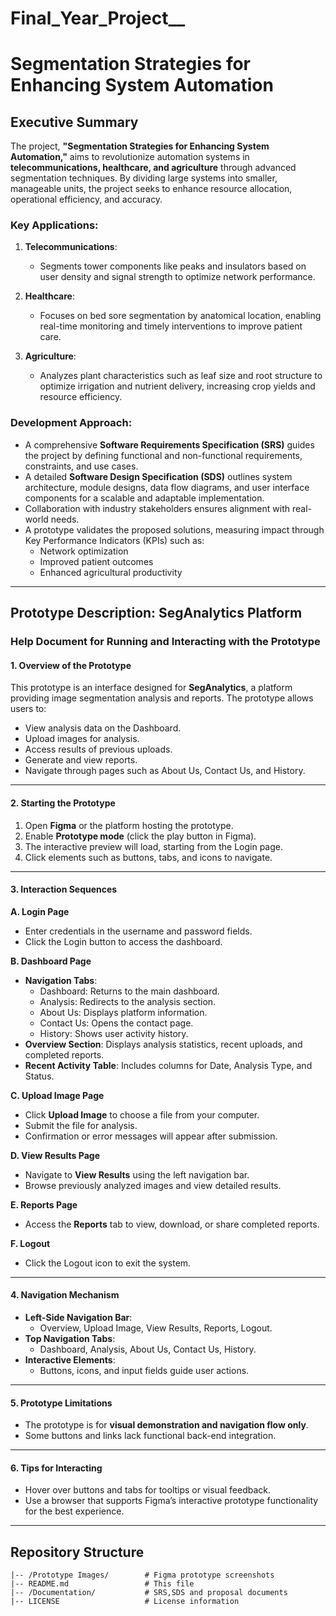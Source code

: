 # Final_Year_Project__
# Segmentation Strategies for Enhancing System Automation

## Executive Summary
The project, **"Segmentation Strategies for Enhancing System Automation,"** aims to revolutionize automation systems in **telecommunications, healthcare, and agriculture** through advanced segmentation techniques. By dividing large systems into smaller, manageable units, the project seeks to enhance resource allocation, operational efficiency, and accuracy.

### Key Applications:
1. **Telecommunications**:  
   - Segments tower components like peaks and insulators based on user density and signal strength to optimize network performance.

2. **Healthcare**:  
   - Focuses on bed sore segmentation by anatomical location, enabling real-time monitoring and timely interventions to improve patient care.

3. **Agriculture**:  
   - Analyzes plant characteristics such as leaf size and root structure to optimize irrigation and nutrient delivery, increasing crop yields and resource efficiency.

### Development Approach:
- A comprehensive **Software Requirements Specification (SRS)** guides the project by defining functional and non-functional requirements, constraints, and use cases.
- A detailed **Software Design Specification (SDS)** outlines system architecture, module designs, data flow diagrams, and user interface components for a scalable and adaptable implementation.
- Collaboration with industry stakeholders ensures alignment with real-world needs.
- A prototype validates the proposed solutions, measuring impact through Key Performance Indicators (KPIs) such as:
  - Network optimization
  - Improved patient outcomes
  - Enhanced agricultural productivity

---

## Prototype Description: SegAnalytics Platform

### Help Document for Running and Interacting with the Prototype

#### 1. Overview of the Prototype
This prototype is an interface designed for **SegAnalytics**, a platform providing image segmentation analysis and reports. The prototype allows users to:
- View analysis data on the Dashboard.
- Upload images for analysis.
- Access results of previous uploads.
- Generate and view reports.
- Navigate through pages such as About Us, Contact Us, and History.

---

#### 2. Starting the Prototype
1. Open **Figma** or the platform hosting the prototype.
2. Enable **Prototype mode** (click the play button in Figma).
3. The interactive preview will load, starting from the Login page.
4. Click elements such as buttons, tabs, and icons to navigate.

---

#### 3. Interaction Sequences

**A. Login Page**  
- Enter credentials in the username and password fields.  
- Click the Login button to access the dashboard.  

**B. Dashboard Page**  
- **Navigation Tabs**:
  - Dashboard: Returns to the main dashboard.
  - Analysis: Redirects to the analysis section.
  - About Us: Displays platform information.
  - Contact Us: Opens the contact page.
  - History: Shows user activity history.
- **Overview Section**: Displays analysis statistics, recent uploads, and completed reports.
- **Recent Activity Table**: Includes columns for Date, Analysis Type, and Status.

**C. Upload Image Page**  
- Click **Upload Image** to choose a file from your computer.  
- Submit the file for analysis.  
- Confirmation or error messages will appear after submission.

**D. View Results Page**  
- Navigate to **View Results** using the left navigation bar.  
- Browse previously analyzed images and view detailed results.

**E. Reports Page**  
- Access the **Reports** tab to view, download, or share completed reports.

**F. Logout**  
- Click the Logout icon to exit the system.

---

#### 4. Navigation Mechanism
- **Left-Side Navigation Bar**:
  - Overview, Upload Image, View Results, Reports, Logout.
- **Top Navigation Tabs**:
  - Dashboard, Analysis, About Us, Contact Us, History.
- **Interactive Elements**:
  - Buttons, icons, and input fields guide user actions.

---

#### 5. Prototype Limitations
- The prototype is for **visual demonstration and navigation flow only**.
- Some buttons and links lack functional back-end integration.

---

#### 6. Tips for Interacting
- Hover over buttons and tabs for tooltips or visual feedback.
- Use a browser that supports Figma’s interactive prototype functionality for the best experience.

---

## Repository Structure
```plaintext
|-- /Prototype Images/        # Figma prototype screenshots
|-- README.md                 # This file
|-- /Documentation/           # SRS,SDS and proposal documents
|-- LICENSE                   # License information
